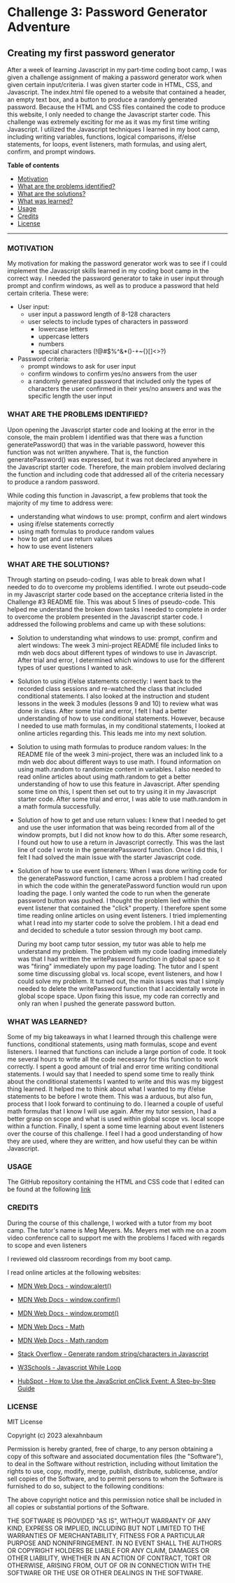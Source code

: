 # Challenge 3: Password Generator Adventure

## Creating my first password generator

After a week of learning Javascript in my part-time coding boot camp, I was given a challenge assignment of making a password generator work when given certain input/criteria.  I was given starter code in HTML, CSS, and Javascript.  The index.html file opened to a website that contained a header, an empty text box, and a button to produce a randomly generated password.  Because the HTML and CSS files contained the code to produce this website, I only needed to change the Javascript starter code.  This challenge was extremely exciting for me as it was my first time writing Javascript.  I utilized the Javascript techniques I learned in my boot camp, including writing variables, functions, logical comparisons, if/else statements, for loops, event listeners, math formulas, and using alert, confirm, and prompt windows.

**Table of contents**
- [Motivation](#item-one)
- [What are the problems identified?](#item-two)
- [What are the solutions?](#item-three)
- [What was learned?](#item-four)
- [Usage](#item-five)
- [Credits](#item-six)
- [License](#item-seven)

___

<a id="item-one"></a>
### MOTIVATION ###

My motivation for making the password generator work was to see if I could implement the Javascript skills learned in my coding boot camp in the correct way.  I needed the password generator to take in user input through prompt and confirm windows, as well as to produce a password that held certain criteria.  These were:

- User input: 
   - user input a password length of 8-128 characters
   - user selects to include types of characters in password
      - lowercase letters
      - uppercase letters
      - numbers
      - special characters (!@#$%^&*()-+~{}[]<>?) 
- Password criteria:
   - prompt windows to ask for user input
   - confirm windows to confirm yes/no answers from the user
   - a randomly generated password that included only the types of characters the user confirmed in their yes/no answers and was the specific length the user input

 <a id="item-two"></a>
### WHAT ARE THE PROBLEMS IDENTIFIED? ###

Upon opening the Javascript starter code and looking at the error in the console, the main problem I identified was that there was a function generatePassword() that was in the variable password, however this function was not written anywhere.  That is, the function generatePassword() was expressed, but it was not declared anywhere in the Javascript starter code.  Therefore, the main problem involved declaring the function and including code that addressed all of the criteria necessary to produce a random password.

While coding this function in Javascript, a few problems that took the majority of my time to address were:
- understanding what windows to use: prompt, confirm and alert windows
- using if/else statements correctly
- using math formulas to produce random values
- how to get and use return values
- how to use event listeners

<a id="item-three"></a>
### WHAT ARE THE SOLUTIONS? ###

Through starting on pseudo-coding, I was able to break down what I needed to do to overcome my problems identified.  I wrote out pseudo-code in my Javascript starter code based on the acceptance criteria listed in the Challenge #3 README file.  This was about 5 lines of pseudo-code.  This helped me understand the broken down tasks I needed to complete in order to overcome the problem presented in the  Javascript starter code.  I addressed the following problems and came up with these solutions:

- Solution to understanding what windows to use: prompt, confirm and alert windows: The week 3 mini-project README file included links to mdn web docs about different types of windows to use in Javascript.  After trial and error, I determined which windows to use for the different types of user questions I wanted to ask.  

- Solution to using if/else statements correctly:  I went back to the recorded class sessions and re-watched the class that included conditional statements.  I also looked at the instruction and student lessons in the week 3 modules (lessons 9 and 10) to review what was done in class.  After some trial and error, I felt I had a better understanding of how to use conditional statements.  However, because I needed to use math formulas, in my conditional statements, I looked at online articles regarding this.  This leads me into my next solution.

- Solution to using math formulas to produce random values: In the README file of the week 3 mini-project, there was an included link to a mdn web doc about different ways to use math.  I found information on using math.random to randomize content in variables.  I also needed to read online articles about using math.random to get a better understanding of how to use this feature in Javascript.  After spending some time on this, I spent then set out to try using it in my Javascript starter code.  After some trial and error, I was able to use math.random in a math formula successfully.

- Solution of how to get and use return values: I knew that I needed to get and use the user information that was being recorded from all of the window prompts, but I did not know how to do this.  After some research, I found out how to use a return in Javascript correctly.  This was the last line of code I wrote in the generatePassword function.  Once I did this, I felt I had solved the main issue with the starter Javascript code.

- Solution of how to use event listeners: When I was done writing code for the generatePassword function, I came across a problem I had created in which the code within the generatePassword function would run upon loading the page.  I only wanted the code to run when the generate password button was pushed.  I thought the problem lied within the event listener that contained the "click" property.  I therefore spent some time reading online articles on using event listeners.  I tried implementing what I read into my starter code to solve the problem.  I hit a dead end and decided to schedule a tutor session through my boot camp.

   During my boot camp tutor session, my tutor was able to help me understand my problem.  The problem with my code loading immediately was that I had written the writePassword function in global space so it was "firing" immediately upon my page loading.  The tutor and I spent some time discussing global vs. local scope, event listeners, and how I could solve my problem.  It turned out, the main issues was that I simply needed to delete the writePassword function that I accidentally wrote in global scope space.  Upon fixing this issue, my code ran correctly and only ran when I pushed the generate password button. 

<a id="item-four"></a>
### WHAT WAS LEARNED? ###

Some of my big takeaways in what I learned through this challenge were functions, conditional statements, using math formulas, scope and event listeners.  I learned that functions can include a large portion of code.  It took me several hours to write all the code necessary for this function to work correctly.  I spent a good amount of trial and error time writing conditional statements.  I would say that I needed to spend some time to really think about the conditional statements I wanted to write and this was my biggest thing learned.  It helped me to think about what I wanted to my if/else statements to be before I wrote them.  This was a arduous, but also fun, process that I look forward to continuing to do.  I learned a couple of useful math formulas that I know I will use again.  After my tutor session, I had a better grasp on scope and what is used within global scope vs. local scope within a function.  Finally, I spent a some time learning about event listeners over the course of this challenge.  I feel I had a good understanding of how they are used, where they are written, and how useful they can be within Javascript.

<a id="item-five"></a>
### USAGE ###

The GitHub repository containing the HTML and CSS code that I edited can be found at the following [link](https://github.com/alexahnbaum/AlexAhnBaum-portfolio)

<a id="item-six"></a>
### CREDITS ###

During the course of this challenge, I worked with a tutor from my boot camp.  The tutor's name is Meg Meyers.  Ms. Meyers met with me on a zoom video conference call to support me with the problems I faced with regards to scope and even listeners 

I reviewed old classroom recordings from my boot camp.

I read online articles at the following websites:
- [MDN Web Docs - window:alert()](https://developer.mozilla.org/en-US/docs/Web/API/Window/alert)

- [MDN Web Docs - window.confirm()](https://developer.mozilla.org/en-US/docs/Web/API/Window/confirm)

- [MDN Web Docs - window.prompt()](https://developer.mozilla.org/en-US/docs/Web/API/Window/prompt)

- [MDN Web Docs - Math](https://developer.mozilla.org/en-US/docs/Web/JavaScript/Reference/Global_Objects/Math)

- [MDN Web Docs - Math.random](https://developer.mozilla.org/en-US/docs/Web/JavaScript/Reference/Global_Objects/Math/random)

- [Stack Overflow - Generate random string/characters in Javascript](https://stackoverflow.com/questions/1349404/generate-random-string-characters-in-javascript)

- [W3Schools - Javascript While Loop](https://www.w3schools.com/js/js_loop_while.asp)

- [HubSpot - How to Use the JavaScript onClick Event: A Step-by-Step Guide](https://blog.hubspot.com/website/javascript-onclick-event)


<a id="item-seven"></a>
### LICENSE ###

MIT License

Copyright (c) 2023 alexahnbaum

Permission is hereby granted, free of charge, to any person obtaining a copy
of this software and associated documentation files (the "Software"), to deal
in the Software without restriction, including without limitation the rights
to use, copy, modify, merge, publish, distribute, sublicense, and/or sell
copies of the Software, and to permit persons to whom the Software is
furnished to do so, subject to the following conditions:

The above copyright notice and this permission notice shall be included in all
copies or substantial portions of the Software.

THE SOFTWARE IS PROVIDED "AS IS", WITHOUT WARRANTY OF ANY KIND, EXPRESS OR
IMPLIED, INCLUDING BUT NOT LIMITED TO THE WARRANTIES OF MERCHANTABILITY,
FITNESS FOR A PARTICULAR PURPOSE AND NONINFRINGEMENT. IN NO EVENT SHALL THE
AUTHORS OR COPYRIGHT HOLDERS BE LIABLE FOR ANY CLAIM, DAMAGES OR OTHER
LIABILITY, WHETHER IN AN ACTION OF CONTRACT, TORT OR OTHERWISE, ARISING FROM,
OUT OF OR IN CONNECTION WITH THE SOFTWARE OR THE USE OR OTHER DEALINGS IN THE
SOFTWARE.